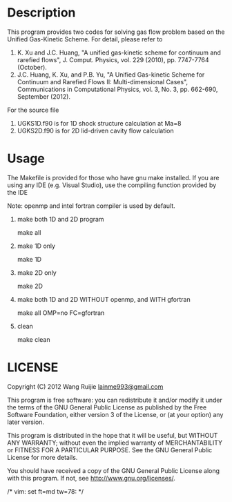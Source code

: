 Description
===============
This program provides two codes for solving gas flow problem based on the
Unified Gas-Kinetic Scheme. For detail, please refer to

1. K. Xu and J.C. Huang, "A unified gas-kinetic scheme for continuum and
rarefied flows", J. Comput. Physics, vol. 229 (2010), pp. 7747-7764 (October).
2. J.C. Huang, K. Xu, and P.B. Yu, "A Unified Gas-kinetic Scheme for Continuum
and Rarefied Flows II: Multi-dimensional Cases", Communications in
Computational Physics, vol. 3, No. 3, pp. 662-690, September (2012).

For the source file

1. UGKS1D.f90 is for 1D shock structure calculation at Ma=8
2. UGKS2D.f90 is for 2D lid-driven cavity flow calculation

Usage
===============
The Makefile is provided for those who have gnu make installed. If you are
using any IDE (e.g. Visual Studio), use the compiling function provided by the
IDE

Note: openmp and intel fortran compiler is used by default.

1. make both 1D and 2D program

    make all

2. make 1D only

    make 1D

3. make 2D only

    make 2D

4. make both 1D and 2D WITHOUT openmp, and WITH gfortran

    make all OMP=no FC=gfortran

5. clean
    
    make clean

LICENSE
===============
Copyright (C) 2012 Wang Ruijie <lainme993@gmail.com>

This program is free software: you can redistribute it and/or modify it under
the terms of the GNU General Public License as published by the Free Software
Foundation, either version 3 of the License, or (at your option) any later
version.

This program is distributed in the hope that it will be useful, but WITHOUT
ANY WARRANTY; without even the implied warranty of MERCHANTABILITY or FITNESS
FOR A PARTICULAR PURPOSE.  See the GNU General Public License for more
details.

You should have received a copy of the GNU General Public License along with
this program.  If not, see <http://www.gnu.org/licenses/>.

/* vim: set ft=md tw=78: */
